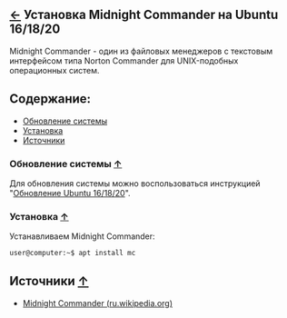 [&larr;](readme.md "Ubuntu") Установка Midnight Commander на Ubuntu 16/18/20
----------------------------------------------------------------------------

Midnight Commander - один из файловых менеджеров с текстовым интерфейсом типа Norton Commander для UNIX-подобных операционных систем.

## <a name="content"></a> Содержание:

- [Обновление системы](#system-update)
- [Установка](#installation)
- [Источники](#sources)

### <a name="system-update"></a> Обновление системы [&uarr;](#content "Содержание")

Для обновления системы можно воспользоваться инструкцией "[Обновление Ubuntu 16/18/20](update-ubuntu-16-18-20.md)".

### <a name="installation"></a> Установка [&uarr;](#content "Содержание")

Устанавливаем Midnight Commander:

```markdown
user@computer:~$ apt install mc
```

## <a name="sources"></a> Источники [&uarr;](#content "Содержание")

- [Midnight Commander (ru.wikipedia.org)](https://ru.wikipedia.org/wiki/Midnight_Commander)